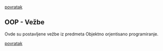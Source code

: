 [povratak](../README.md)

## OOP - Vežbe

Ovde su postavljene vežbe iz predmeta Objektno orjentisano programiranje.


[povratak](../README.md)
